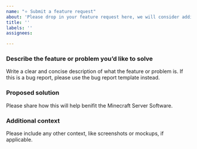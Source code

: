 ```yaml
---
name: "⭐ Submit a feature request"
about: 'Please drop in your feature request here, we will consider adding it to this software, and will let you know our decision'
title: ''
labels: ''
assignees:

---
```


### Describe the feature or problem you’d like to solve
Write a clear and concise description of what the feature or problem is. If this is a bug report, please use the bug report template instead.

### Proposed solution
Please share how this will help benifit the Minecraft Server Software.

### Additional context
Please include any other context, like screenshots or mockups, if applicable.
